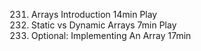 231. Arrays Introduction
     14min
     Play
232. Static vs Dynamic Arrays
     7min
     Play
233. Optional: Implementing An Array
     17min
